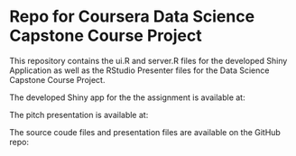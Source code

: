 # Repo for Coursera Data Science Capstone Course Project

This repository contains the ui.R and server.R files for the developed Shiny Application as well as the RStudio Presenter files for the Data Science Capstone Course Project.

The developed Shiny app for the the assignment is available at: 

The pitch presentation is available at: 

The source coude files and presentation files are available on the GitHub repo: 
